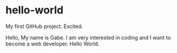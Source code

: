 # hello-world
My first GitHub project. Excited.

Hello,
My name is Gabe. I am very interested in coding and I want to become a web developer. Hello World.
